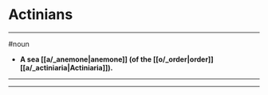 # Actinians
---
#noun
- **A sea [[a/_anemone|anemone]] (of the [[o/_order|order]] [[a/_actiniaria|Actiniaria]]).**
---
---
